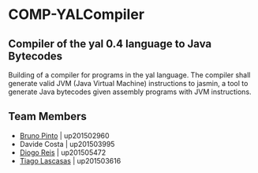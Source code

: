 # COMP-YALCompiler

## Compiler of the yal 0.4 language to Java Bytecodes
Building of a compiler  for  programs  in  the yal language.  The  compiler shall generate  valid  JVM  (Java  Virtual Machine) instructions to jasmin, a tool to generate Java bytecodes given assembly programs with JVM instructions.

## Team Members
 - [Bruno Pinto](https://github.com/bruno02960) | up201502960
 - Davide Costa | up201503995
 - [Diogo Reis](https://github.com/up201505472) | up201505472
 - [Tiago Lascasas](https://github.com/tiagolascasas) | up201503616
